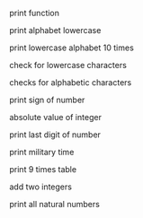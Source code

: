 print function

print alphabet lowercase

print lowercase alphabet 10 times

check for lowercase characters

checks for alphabetic characters

print sign of number

absolute value of integer

print last digit of number

print military time 

print 9 times table 

add two integers

print all natural numbers
